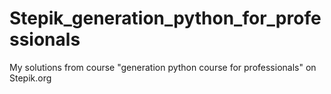 # Stepik_generation_python_for_professionals
My solutions from course "generation python course for professionals" on Stepik.org
